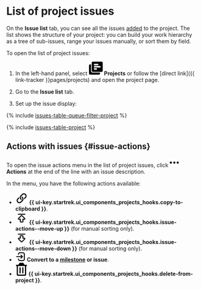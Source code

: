 # List of project issues

On the **Issue list** tab, you can see all the issues [added](create-project.md#add-tickets) to the project. The list shows the structure of your project: you can build your work hierarchy as a tree of sub-issues, range your issues manually, or sort them by field.

To open the list of project issues:

1. In the left-hand panel, select ![](../../_assets/tracker/svg/project.svg)&nbsp;**Projects** or follow the [direct link]({{ link-tracker }}pages/projects) and open the project page.

1. Go to the **Issue list** tab.

1. Set up the issue display:

{% include [issues-table-queue-filter-project](../../_includes/tracker/issues-table-queue-filter-project.md) %}

{% include [issues-table-project](../../_includes/tracker/issues-table-project.md) %}

## Actions with issues {#issue-actions}

To open the issue actions menu in the list of project issues, click ![](../../_assets/tracker/svg/actions.svg) **Actions** at the end of the line with an issue description.

In the menu, you have the following actions available:
* ![](../../_assets/tracker/text-edit/link.svg) **{{ ui-key.startrek.ui_components_projects_hooks.copy-to-clipboard }}**.
* ![](../../_assets/tracker/svg/move-up.svg) **{{ ui-key.startrek.ui_components_projects_hooks.issue-actions--move-up }}** (for manual sorting only).
* ![](../../_assets/tracker/svg/move-down.svg) **{{ ui-key.startrek.ui_components_projects_hooks.issue-actions--move-down }}** (for manual sorting only).
* ![](../../_assets/tracker/svg/convert.svg) **Convert to a [milestone](milestones.md) or issue**.
* ![](../../_assets/tracker/svg/icon-remove.svg) **{{ ui-key.startrek.ui_components_projects_hooks.delete-from-project }}**.
